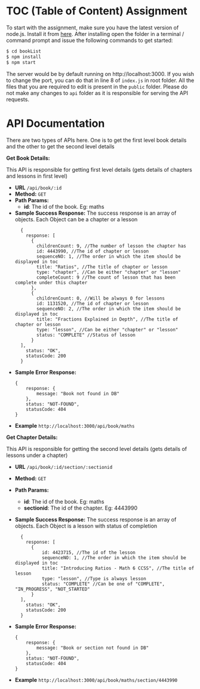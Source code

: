 # TOC (Table of Content) Assignment

To start with the assignment, make sure you have the latest version of node.js. Install it from [here][nodejs]. After installing open the folder in a terminal / command prompt and issue the following commands to get started:

  ```sh
  $ cd bookList
  $ npm install
  $ npm start
  ```

The server would be by default running on http://localhost:3000. If you wish to change the port, you can do that in line 8 of ```index.js``` in root folder. All the files that you are required to edit is present in the ```public``` folder. Please do not make any changes to ```api``` folder as it is responsible for serving the API requests.

# API Documentation

There are two types of APIs here. One is to get the first level book details and the other to get the second level details

**Get Book Details:** 

This API is responsible for getting first level details (gets details of chapters and lessons in first level)
* **URL**
    `/api/book/:id`
* **Method:**
  `GET`
* **Path Params:**
  * **id**: The id of the book. Eg: maths
* **Sample Success Response:**
  The success response is an array of objects. Each Object can be a chapter or a lesson
  ```
    {
      response: [
        {
          childrenCount: 9, //The number of lesson the chapter has
          id: 4443990, //The id of chapter or lesson
          sequenceNO: 1, //The order in which the item should be displayed in toc
          title: "Ratios", //The title of chapter or lesson
          type: "chapter", //Can be either "chapter" or "lesson"
          completeCount: 9 //The count of lesson that has been complete under this chapter
        },
        {
          childrenCount: 0, //Will be always 0 for lessons
          id: 1131520, //The id of chapter or lesson
          sequenceNO: 2, //The order in which the item should be displayed in toc
          title: "Fractions Explained in Depth", //The title of chapter or lesson
          type: "lesson", //Can be either "chapter" or "lesson"
          status: "COMPLETE" //Status of lesson
        }
    ],
      status: "OK",
      statusCode: 200 
    }
    ```
* **Sample Error Response:**
    ```
    {
        response: {
            message: "Book not found in DB"
        },
        status: "NOT-FOUND",
        statusCode: 404
    }
    ```
* **Example**
  ```http://localhost:3000/api/book/maths```

**Get Chapter Details:** 

This API is responsible for getting the second level details (gets details of lessons under a chapter)
* **URL**
    `/api/book/:id/section/:sectionid`
* **Method:**
  `GET`
* **Path Params:**
  * **id**: The id of the book. Eg: maths
  * **sectionid**: The id of the chapter. Eg: 4443990
* **Sample Success Response:**
  The success response is an array of objects. Each Object is a lesson with status of completion
  ```
    {
      response: [
        {
            id: 4423715, //The id of the lesson
            sequenceNO: 1, //The order in which the item should be displayed in toc
            title: "Introducing Ratios - Math 6 CCSS", //The title of lesson
            type: "lesson", //Type is always lesson
            status: "COMPLETE" //Can be one of "COMPLETE", "IN_PROGRESS", "NOT_STARTED"
        }
    ],
      status: "OK",
      statusCode: 200 
    }
    ```
* **Sample Error Response:**
    ```
    {
        response: {
            message: "Book or section not found in DB"
        },
        status: "NOT-FOUND",
        statusCode: 404
    }
    ```
* **Example**
  ```http://localhost:3000/api/book/maths/section/4443990```


   [nodejs]: <https://nodejs.org/en/download/>
